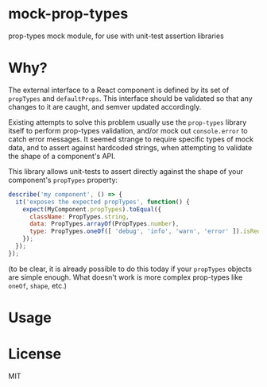 # mock-prop-types

prop-types mock module, for use with unit-test assertion libraries

# Why?

The external interface to a React component is defined by its set of `propTypes` and `defaultProps`.  This interface should be validated so that any changes to it are caught, and semver updated accordingly.

Existing attempts to solve this problem usually use the `prop-types` library itself to perform prop-types validation, and/or mock out `console.error` to catch error messages.  It seemed strange to require specific types of mock data, and to assert against hardcoded strings, when attempting to validate the shape of a component's API.

This library allows unit-tests to assert directly against the shape of your component's `propTypes` property:

```javascript
describe('my component', () => {
  it('exposes the expected propTypes', function() {
    expect(MyComponent.propTypes).toEqual({
      className: PropTypes.string,
      data: PropTypes.arrayOf(PropTypes.number),
      type: PropTypes.oneOf([ 'debug', 'info', 'warn', 'error' ]).isRequired
    });
  });
});
```

(to be clear, it is already possible to do this today if your `propTypes` objects are simple enough.  What doesn't work is more complex prop-types like `oneOf`, `shape`, etc.)

# Usage



# License

MIT
